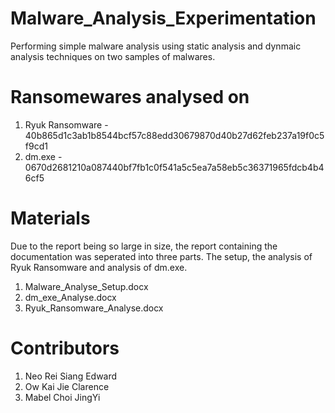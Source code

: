 # Malware_Analysis_Experimentation
Performing simple malware analysis using static analysis and dynmaic analysis techniques on two samples of malwares. 

# Ransomewares analysed on
1) Ryuk Ransomware - 40b865d1c3ab1b8544bcf57c88edd30679870d40b27d62feb237a19f0c5f9cd1
2) dm.exe - 0670d2681210a087440bf7fb1c0f541a5c5ea7a58eb5c36371965fdcb4b46cf5
   
# Materials
Due to the report being so large in size, the report containing the documentation was seperated into three parts. The setup, the analysis of Ryuk Ransomware and analysis of dm.exe. 
1) Malware_Analyse_Setup.docx
2) dm_exe_Analyse.docx
3) Ryuk_Ransomware_Analyse.docx

# Contributors
1) Neo Rei Siang Edward
2) Ow Kai Jie Clarence
3) Mabel Choi JingYi
